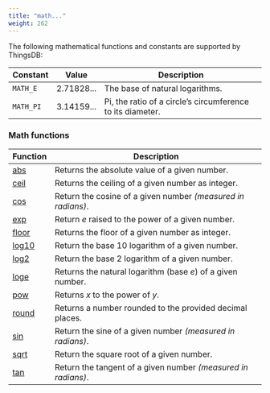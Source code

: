 ```yaml
---
title: "math..."
weight: 262
---
```


The following mathematical functions and constants are supported by ThingsDB:

Constant   | Value      |  Description
---------- | ---------- | -----------
`MATH_E`   | 2.71828... | The base of natural logarithms.
`MATH_PI`  | 3.14159... | Pi, the ratio of a circle’s circumference to its diameter.

### Math functions

Function           | Description
------------------ | -----------
[abs](./abs)       | Returns the absolute value of a given number.
[ceil](./ceil)     | Returns the ceiling of a given number as integer.
[cos](./cos)       | Return the cosine of a given number _(measured in radians)_.
[exp](./exp)       | Return _e_ raised to the power of a given number.
[floor](./floor)   | Returns the floor of a given number as integer.
[log10](./log10)   | Return the base 10 logarithm of a given number.
[log2](./log2)     | Return the base 2 logarithm of a given number.
[loge](./loge)     | Returns the natural logarithm (base _e_) of a given number.
[pow](./pow)       | Returns _x_ to the power of _y_.
[round](./round)   | Returns a number rounded to the provided decimal places.
[sin](./sin)       | Return the sine of a given number _(measured in radians)_.
[sqrt](./sqrt)     | Return the square root of a given number.
[tan](./tan)       | Return the tangent of a given number _(measured in radians)_.
